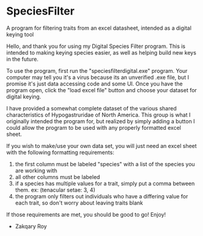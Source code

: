 # SpeciesFilter
A program for filtering traits from an excel datasheet, intended as a digital keying tool

Hello, and thank you for using my Digital Species Filter program. This is intended to making keying species easier, as well as helping build new keys in the future.

To use the program, first run the "speciesfilterdigital.exe" program. Your computer may tell you it's a virus because its an unverified .exe file, but I promise it's just data accessing code and some UI. Once you have the program open, click the "load excel file" button and choose your dataset for digital keying.

I have provided a somewhat complete dataset of the various shared characteristics of Hypogastruridae of North America. This group is what I originally intended the program for, but realized by simply adding a button I could allow the program to be used with any properly formatted excel sheet.

If you wish to make/use your own data set, you will just need an excel sheet with the following formatting requirements:
1) the first column must be labeled "species" with a list of the species you are working with
2) all other columns must be labeled
3) if a species has multiple values for a trait, simply put a comma between them. ex: (tenacular setae: 3, 4)
4) the program only filters out individuals who have a differing value for each trait, so don't worry about leaving traits blank

If those requirements are met, you should be good to go! Enjoy!
- Zakqary Roy
